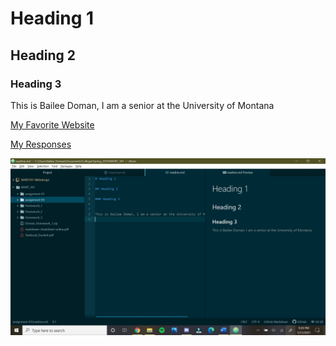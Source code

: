 # Heading 1

## Heading 2

### Heading 3


This is Bailee Doman, I am a senior at the University of Montana

[My Favorite Website](https://www.theoutbound.com/)

[My Responses](responses.txt)

![Screenshot](./images/atom_screenshot.jpg)
